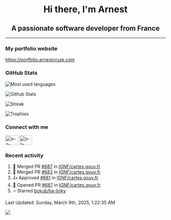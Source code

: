 <h1 align="center">Hi there, I'm Arnest</h1>
<h2 align="center">A passionate software developer from France</h2>

---

### My portfolio website

https://portfolio.arnestcruze.com

### GitHub Stats

![Most used languages](https://github-readme-stats.vercel.app/api/top-langs/?username=ocruze&langs_count=10&layout=compact&hide=tsql)

![Github Stats](https://github-readme-stats.vercel.app/api?username=ocruze&count_private=true&show_icons=true&title_color=fff&text_color=fff&bg_color=30,36d1dc,904e95)

![Streak](https://github-readme-streak-stats.herokuapp.com/?user=ocruze&)

![Trophies](https://github-profile-trophy.vercel.app/?username=ocruze)

### Connect with me

<p align="left">
  <a href="mailto:o.cruze@live.com" target="blank"><img align="center" src="https://upload.wikimedia.org/wikipedia/commons/d/df/Microsoft_Office_Outlook_%282018%E2%80%93present%29.svg" alt="o-a-cruze" height="30" width="40" /></a>
  <a href="https://linkedin.com/in/o-a-cruze" target="blank"><img align="center" src="https://raw.githubusercontent.com/rahuldkjain/github-profile-readme-generator/master/src/images/icons/Social/linked-in-alt.svg" alt="o-a-cruze" height="30" width="40" /></a>
</p>

### Recent activity

<!--RECENT_ACTIVITY:start-->
1. 🎉 Merged PR [#687](https://github.com/IGNF/cartes.gouv.fr/pull/687) in [IGNF/cartes.gouv.fr](https://github.com/IGNF/cartes.gouv.fr)
2. 🎉 Merged PR [#683](https://github.com/IGNF/cartes.gouv.fr/pull/683) in [IGNF/cartes.gouv.fr](https://github.com/IGNF/cartes.gouv.fr)
3. 👍 Approved [#681](https://github.com/IGNF/cartes.gouv.fr/pull/681#pullrequestreview-2661923038) in [IGNF/cartes.gouv.fr](https://github.com/IGNF/cartes.gouv.fr)
4. 💪 Opened PR [#687](https://github.com/IGNF/cartes.gouv.fr/pull/687) in [IGNF/cartes.gouv.fr](https://github.com/IGNF/cartes.gouv.fr)
5. ⭐ Starred [bokub/ha-linky](https://github.com/bokub/ha-linky)
<!--RECENT_ACTIVITY:end-->

<!--RECENT_ACTIVITY:last_update-->
Last Updated: Sunday, March 9th, 2025, 1:22:35 AM
<!--RECENT_ACTIVITY:last_update_end-->

[![](https://visitcount.itsvg.in/api?id=ocruze&label=Profile%20Views&pretty=false)](https://visitcount.itsvg.in)
